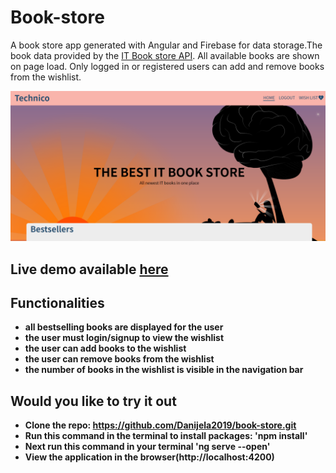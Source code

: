 # Book-store

A book store app generated with Angular and Firebase for data storage.The book data provided by the [IT Book store API](https://api.itbook.store/). All available books are shown on page load. Only logged in or registered users can add and remove books from the wishlist. 

![Hero page](hero_page.png)

## Live demo available [here](https://bookstore-65f65.web.app)

## Functionalities

- **all bestselling books are displayed for the user**
- **the user must login/signup to view the wishlist**
- **the user can add books to the wishlist**
- **the user can remove books from the wishlist**
- **the number of books in the wishlist is visible in the navigation bar** 


## Would you like to try it out

- **Clone the repo: https://github.com/Danijela2019/book-store.git**
- **Run this command in the terminal to install packages: 'npm install'**
- **Next run this command in your terminal 'ng serve --open'**
- **View the application in the browser(http://localhost:4200)**
